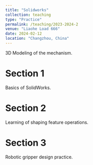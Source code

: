 ```yaml
---
title: "Solidworks"
collection: teaching
type: "Practice"
permalink: /teaching/2023-2024-2
venue: "Liaohe Load 666"
date: 2024-02-12
location: "Changzhou, China"
---
```


3D Modeling of the mechanism.


Section 1
======
Basics of SolidWorks.

Section 2
======
Learning of shaping feature operations.

Section 3
======
Robotic gripper design practice.